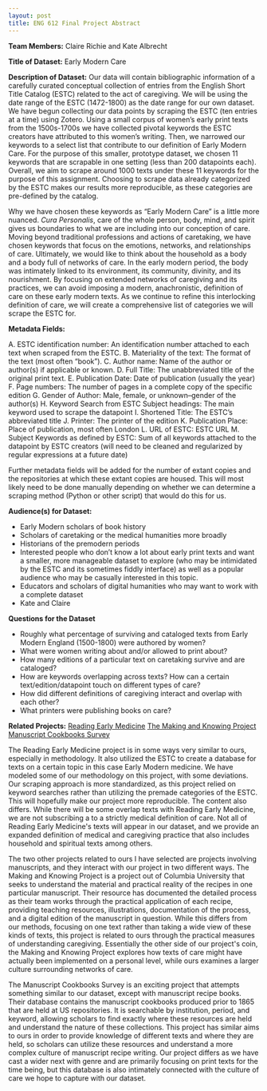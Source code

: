 ```yaml
---
layout: post
title: ENG 612 Final Project Abstract
---
```


**Team Members:** Claire Richie and Kate Albrecht

**Title of Dataset:** Early Modern Care

**Description of Dataset:**
Our data will contain bibliographic information of a carefully curated conceptual collection of entries from the English Short Title Catalog (ESTC) related to the act of caregiving. We will be using the date range of the ESTC (1472-1800) as the date range for our own dataset. We have begun collecting our data points by scraping the ESTC (ten entries at a time) using Zotero. Using a small corpus of women’s early print texts from the 1500s-1700s we have collected pivotal keywords the ESTC creators have attributed to this women’s writing. Then, we narrowed our keywords to a select list that contribute to our definition of Early Modern Care. For the purpose of this smaller, prototype dataset, we chosen 11 keywords that are scrapable in one setting (less than 200 datapoints each). Overall, we aim to scrape around 1000 texts under these 11 keywords for the purpose of this assignment. Choosing to scrape data already categorized by the ESTC makes our results more reproducible, as these categories are pre-defined by the catalog.

Why we have chosen these keywords as “Early Modern Care” is a little more nuanced. *Cura Personalis*, care of the whole person, body, mind, and spirit gives us boundaries to what we are including into our conception of care.  Moving beyond traditional professions and actions of caretaking, we have chosen keywords that focus on the emotions, networks, and relationships of care.  Ultimately, we would like to think about the household as a body and a body full of networks of care. In the early modern period, the body was intimately linked to its environment, its community, divinity, and its nourishment. By focusing on extended networks of caregiving and its practices, we can avoid imposing a modern, anachronistic, definition of care on these early modern texts. As we continue to refine this interlocking definition of care, we will create a comprehensive list of categories we will scrape the ESTC for.

**Metadata Fields:**

A. ESTC identification number: An identification number attached to each text when scraped from the ESTC.
B. Materiality of the text: The format of the text (most often “book”).
C. Author name: Name of the author or author(s) if applicable or known.
D. Full Title: The unabbreviated title of the original print text.
E. Publication Date: Date of publication (usually the year)
F. Page numbers:  The number of pages in a complete copy of the specific edition
G. Gender of Author: Male, female, or unknown–gender of the author(s)
H. Keyword Search from ESTC Subject headings: The main keyword used to scrape the datapoint
I. Shortened Title: The ESTC’s abbreviated title
J. Printer: The printer of the edition
K. Publication Place: Place of publication, most often London
L. URL of ESTC: ESTC URL
M. Subject Keywords as defined by ESTC: Sum of all keywords attached to the datapoint by ESTC creators (will need to be cleaned and regularized by regular expressions at a future date)

Further metadata fields will be added for the number of extant copies and the repositories at which these extant copies are housed. This will most likely need to be done manually depending on whether we can determine a scraping method (Python or other script) that would do this for us.

**Audience(s) for Dataset:**
- Early Modern scholars of book history
- Scholars of caretaking or the medical humanities more broadly
- Historians of the premodern periods
- Interested people who don’t know a lot about early print texts and want a smaller, more manageable dataset to explore (who may be intimidated by the ESTC and its sometimes fiddly interface) as well as a popular audience who may be casually interested in this topic.
- Educators and scholars of digital humanities who may want to work with a complete dataset
- Kate and Claire

**Questions for the Dataset**
- Roughly what percentage of surviving and cataloged texts from Early Modern England (1500-1800) were authored by women?
- What were women writing about and/or allowed to print about?
- How many editions of a particular text on caretaking survive and are cataloged?
- How are keywords overlapping across texts?  How can a certain text/edition/datapoint touch on different types of care?
- How did different definitions of caregiving interact and overlap with each other?
- What printers were publishing books on care?

**Related Projects:**
[Reading Early Medicine](https://reademed.mpiwg-berlin.mpg.de/)
[The Making and Knowing Project](https://www.makingandknowing.org/)
[Manuscript Cookbooks Survey](https://www.manuscriptcookbookssurvey.org/)

The Reading Early Medicine project is in some ways very similar to ours, especially in methodology. It also utilized the ESTC to create a database for texts on a certain topic in this case Early Modern medicine. We have modeled some of our methodology on this project, with some deviations. Our scraping approach is more standardized, as this project relied on keyword searches rather than utilizing the premade categories of the ESTC. This will hopefully make our project more reproducible. The content also differs. While there will be some overlap texts with Reading Early Medicine, we are not subscribing a to a strictly medical definition of care. Not all of Reading Early Medicine's texts will appear in our dataset, and we provide an expanded definition of medical and caregiving practice that also includes household and spiritual texts among others.

The two other projects related to ours I have selected are projects involving manuscripts, and they interact with our project in two different ways. The Making and Knowing Project is a project out of Columbia University that seeks to understand the material and practical reality of the recipes in one particular manuscript. Their resource has documented the detailed process as their team works through the practical application of each recipe, providing teaching resources, illustrations, documentation of the process, and a digital edition of the manuscript in question. While this differs from our methods, focusing on one text rather than taking a wide view of these kinds of texts, this project is related to ours through the practical measures of understanding caregiving. Essentially the other side of our project's coin, the Making and Knowing Project explores how texts of care might have actually been implemented on a personal level, while ours examines a larger culture surrounding networks of care.

The Manuscript Cookbooks Survey is an exciting project that attempts something similar to our dataset, except with manuscript recipe books. Their database contains the manuscript cookbooks produced prior to 1865 that are held at US repositories. It is searchable by institution, period, and keyword, allowing scholars to find exactly where these resources are held and understand the nature of these collections. This project has similar aims to ours in order to provide knowledge of different texts and where they are held, so scholars can utilize these resources and understand a more complex culture of manuscript recipe writing. Our project differs as we have cast a wider next with genre and are primarily focusing on print texts for the time being, but this database is also intimately connected with the culture of care we hope to capture with our dataset.
